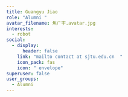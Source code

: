 ```yaml
---
title: Guangyu Jiao
role: "Alumni "
avatar_filename: 焦广宇.avatar.jpg
interests:
  - robot
social:
  - display:
      header: false
    link: "mailto contact at sjtu.edu.cn  "
    icon_pack: fas
    icon: " envelope"
superuser: false
user_groups:
  - Alumni
---
```

